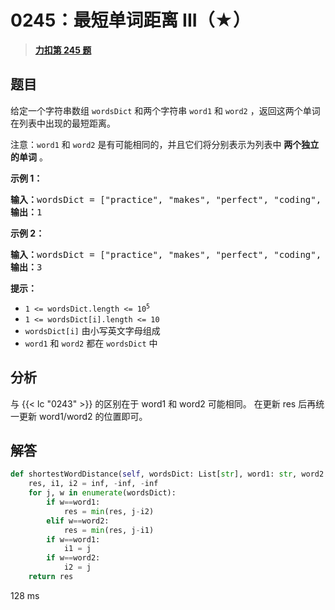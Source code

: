 # 0245：最短单词距离 III（★）


> <u>**[力扣第 245 题](https://leetcode.cn/problems/shortest-word-distance-iii/)**</u>

## 题目

<p>给定一个字符串数组 <code>wordsDict</code> 和两个字符串 <code>word1</code> 和 <code>word2</code> ，返回这两个单词在列表中出现的最短距离。</p>

<p>注意：<code>word1</code> 和 <code>word2</code> 是有可能相同的，并且它们将分别表示为列表中 <strong>两个独立的单词</strong> 。</p>



<p><strong class="example">示例 1：</strong></p>

<pre>
<strong>输入：</strong>wordsDict = ["practice", "makes", "perfect", "coding", "makes"], word1 = "makes", word2 = "coding"
<strong>输出：</strong>1
</pre>

<p><strong class="example">示例 2：</strong></p>

<pre>
<strong>输入：</strong>wordsDict = ["practice", "makes", "perfect", "coding", "makes"], word1 = "makes", word2 = "makes"
<strong>输出：</strong>3
</pre>



<p><strong>提示：</strong></p>

<ul>
<li><code>1 &lt;= wordsDict.length &lt;= 10<sup>5</sup></code></li>
<li><code>1 &lt;= wordsDict[i].length &lt;= 10</code></li>
<li><code>wordsDict[i]</code> 由小写英文字母组成</li>
<li><code>word1</code> 和 <code>word2</code> 都在 <code>wordsDict</code> 中</li>
</ul>


## 分析

与 {{< lc "0243" >}} 的区别在于 word1 和 word2 可能相同。
在更新 res 后再统一更新 word1/word2 的位置即可。

## 解答

```python
def shortestWordDistance(self, wordsDict: List[str], word1: str, word2: str) -> int:
    res, i1, i2 = inf, -inf, -inf
    for j, w in enumerate(wordsDict):
        if w==word1:
            res = min(res, j-i2)
        elif w==word2:
            res = min(res, j-i1)
        if w==word1:
            i1 = j
        if w==word2:
            i2 = j
    return res
```
128 ms
